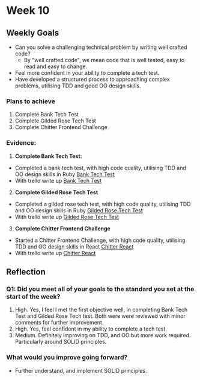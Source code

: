# Week 10
## Weekly Goals

* Can you solve a challenging technical problem by writing well crafted code?
    - By "well crafted code", we mean code that is well tested, easy to read and easy to change.
* Feel more confident in your ability to complete a tech test.
* Have developed a structured process to approaching complex problems, utilising TDD and good OO design skills.

### Plans to achieve
1. Complete Bank Tech Test
2. Complete Gilded Rose Tech Test
3. Complete Chitter Frontend Challenge

### Evidence:
1. **Complete Bank Tech Test:**

* Completed a bank tech test, with high code quality, utilising TDD and OO design skills in Ruby [Bank Tech Test](https://github.com/chriswhitehouse/bank_tech_test)
* With trello write up [Bank Tech Test](https://trello.com/c/Sl9SkaWH)

2. **Complete Gilded Rose Tech Test**

* Completed a gilded rose tech test, with high code quality, utilising TDD and OO design skills in Ruby [Gilded Rose Tech Test](https://github.com/chriswhitehouse/gilded_rose_kata)
* With trello write up [Gilded Rose Tech Test](https://trello.com/c/nTIQcLm3)

3. **Complete Chitter Frontend Challenge**

* Started a Chitter Frontend Challenge, with high code quality, utilising TDD and OO design skills in React [Chitter React](https://github.com/chriswhitehouse/chitter_react)
* With trello write up [Chitter React](https://trello.com/c/F9Py5Mp5)


## Reflection

### Q1: Did you meet all of your goals to the standard you set at the start of the week?

1. High. Yes, I feel I met the first objective well, in completing Bank Tech Test and Gilded Rose Tech test. Both were were reviewed with minor comments for further improvement.
2. High. Yes, feel confident in my ability to complete a tech test.
3. Medium. Definitely improving on TDD, and OO but more work required. Particularly around SOLID principles.


### What would you improve going forward?

* Further understand, and implement SOLID principles.
